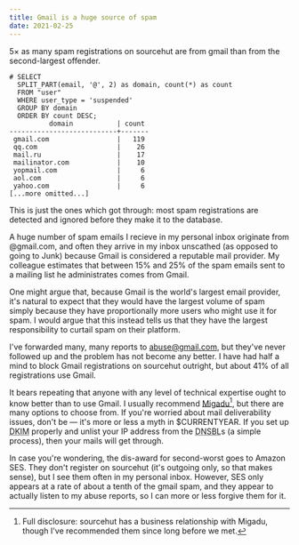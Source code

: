 ```yaml
---
title: Gmail is a huge source of spam
date: 2021-02-25
---
```


5&times; as many spam registrations on sourcehut are from gmail than from the
second-largest offender.

```
# SELECT
  SPLIT_PART(email, '@', 2) as domain, count(*) as count
  FROM "user"
  WHERE user_type = 'suspended'
  GROUP BY domain
  ORDER BY count DESC;
          domain           | count
---------------------------+-------
 gmail.com                 |   119
 qq.com                    |    26
 mail.ru                   |    17
 mailinator.com            |    10
 yopmail.com               |     6
 aol.com                   |     6
 yahoo.com                 |     6
[...more omitted...]
```

This is just the ones which got through: most spam registrations are detected
and ignored before they make it to the database.

A huge number of spam emails I recieve in my personal inbox originate from
@gmail.com, and often they arrive in my inbox unscathed (as opposed to going to
Junk) because Gmail is considered a reputable mail provider. My colleague
estimates that between 15% and 25% of the spam emails sent to a mailing list he
administrates comes from Gmail.

One might argue that, because Gmail is the world's largest email provider, it's
natural to expect that they would have the largest volume of spam simply because
they have proportionally more users who might use it for spam. I would argue
that this instead tells us that they have the largest responsibility to curtail
spam on their platform.

I've forwarded many, many reports to abuse@gmail.com, but they've never followed
up and the problem has not become any better. I have had half a mind to block
Gmail registrations on sourcehut outright, but about 41% of all registrations
use Gmail.

It bears repeating that anyone with any level of technical expertise ought to
know better than to use Gmail. I usually recommend
[Migadu](https://www.migadu.com)[^1], but there are many options to choose from.
If you're worried about mail deliverability issues, don't be &mdash; it's more
or less a myth in $CURRENTYEAR. If you set up
<abbr title="DomainKeys Identified Mail, an means of verifying message authenticity">DKIM</abbr>
properly and unlist your IP address from the
<abbr title="DNS blocklists">DNSBL</abbr>s (a simple process), then your mails
will get through.

[^1]: Full disclosure: sourcehut has a business relationship with Migadu, though I've recommended them since long before we met.

In case you're wondering, the dis-award for second-worst goes to Amazon SES.
They don't register on sourcehut (it's outgoing only, so that makes sense), but
I see them often in my personal inbox. However, SES only appears at a rate of
about a tenth of the gmail spam, and they appear to actually listen to my abuse
reports, so I can more or less forgive them for it.
